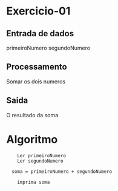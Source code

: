 # Exercicio-01

## Entrada de dados
  
  primeiroNumero
  segundoNumero

## Processamento

  Somar os dois numeros

## Saida

  O resultado da soma

# Algoritmo

        Ler primeiroNumero
        Ler segundoNumero

      soma = primeiroNumero + segundoNumero

        imprima soma
